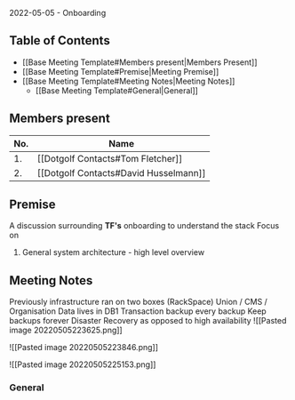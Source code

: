 2022-05-05 - Onboarding

## Table of Contents 
- [[Base Meeting Template#Members present|Members Present]]
- [[Base Meeting Template#Premise|Meeting Premise]]
- [[Base Meeting Template#Meeting Notes|Meeting Notes]]
	- [[Base Meeting Template#General|General]]


## Members present
| No.  | Name | 
| ----  | ----- |
| 1.  | [[Dotgolf Contacts#Tom Fletcher]] | 
| 2.  | [[Dotgolf Contacts#David Husselmann]] | 


## Premise
A discussion surrounding **TF's** onboarding to understand the stack
Focus on
1.  General system architecture - high level overview


## Meeting Notes

Previously infrastructure ran on two boxes (RackSpace)
Union / CMS / Organisation Data lives in DB1
Transaction backup every backup
Keep backups forever
Disaster Recovery as opposed to high availability 
![[Pasted image 20220505223625.png]]

![[Pasted image 20220505223846.png]]

![[Pasted image 20220505225153.png]]






### General